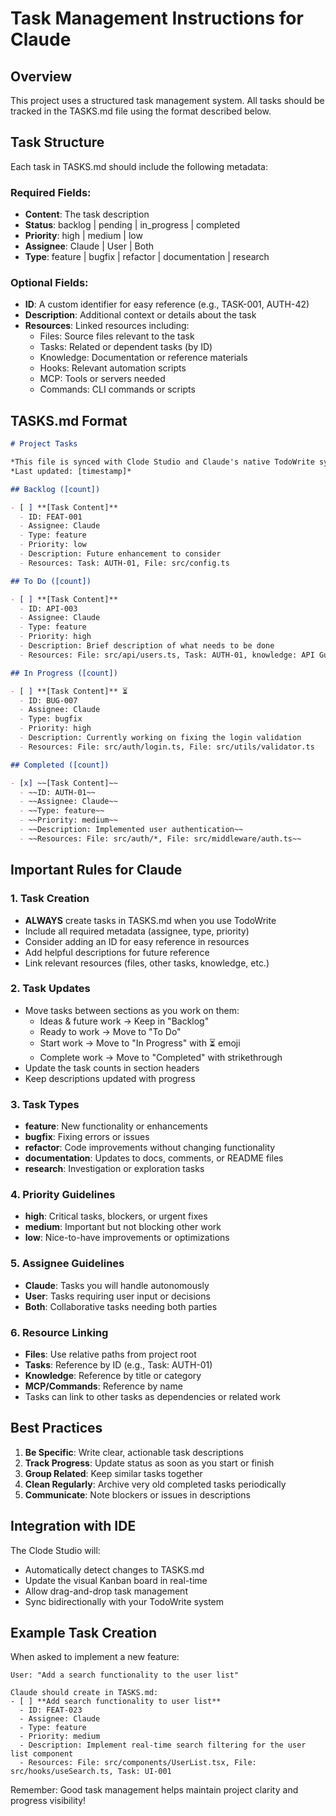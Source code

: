 # Task Management Instructions for Claude

## Overview
This project uses a structured task management system. All tasks should be tracked in the TASKS.md file using the format described below.

## Task Structure

Each task in TASKS.md should include the following metadata:

### Required Fields:
- **Content**: The task description
- **Status**: backlog | pending | in_progress | completed
- **Priority**: high | medium | low
- **Assignee**: Claude | User | Both
- **Type**: feature | bugfix | refactor | documentation | research

### Optional Fields:
- **ID**: A custom identifier for easy reference (e.g., TASK-001, AUTH-42)
- **Description**: Additional context or details about the task
- **Resources**: Linked resources including:
  - Files: Source files relevant to the task
  - Tasks: Related or dependent tasks (by ID)
  - Knowledge: Documentation or reference materials
  - Hooks: Relevant automation scripts
  - MCP: Tools or servers needed
  - Commands: CLI commands or scripts

## TASKS.md Format

```markdown
# Project Tasks

*This file is synced with Clode Studio and Claude's native TodoWrite system.*
*Last updated: [timestamp]*

## Backlog ([count])

- [ ] **[Task Content]**
  - ID: FEAT-001
  - Assignee: Claude
  - Type: feature
  - Priority: low
  - Description: Future enhancement to consider
  - Resources: Task: AUTH-01, File: src/config.ts

## To Do ([count])

- [ ] **[Task Content]**
  - ID: API-003
  - Assignee: Claude
  - Type: feature
  - Priority: high
  - Description: Brief description of what needs to be done
  - Resources: File: src/api/users.ts, Task: AUTH-01, knowledge: API Guidelines

## In Progress ([count])

- [ ] **[Task Content]** ⏳
  - ID: BUG-007
  - Assignee: Claude
  - Type: bugfix
  - Priority: high
  - Description: Currently working on fixing the login validation
  - Resources: File: src/auth/login.ts, File: src/utils/validator.ts

## Completed ([count])

- [x] ~~[Task Content]~~
  - ~~ID: AUTH-01~~
  - ~~Assignee: Claude~~
  - ~~Type: feature~~
  - ~~Priority: medium~~
  - ~~Description: Implemented user authentication~~
  - ~~Resources: File: src/auth/*, File: src/middleware/auth.ts~~
```

## Important Rules for Claude

### 1. Task Creation
- **ALWAYS** create tasks in TASKS.md when you use TodoWrite
- Include all required metadata (assignee, type, priority)
- Consider adding an ID for easy reference in resources
- Add helpful descriptions for future reference
- Link relevant resources (files, other tasks, knowledge, etc.)

### 2. Task Updates
- Move tasks between sections as you work on them:
  - Ideas & future work → Keep in "Backlog"
  - Ready to work → Move to "To Do"
  - Start work → Move to "In Progress" with ⏳ emoji
  - Complete work → Move to "Completed" with strikethrough
- Update the task counts in section headers
- Keep descriptions updated with progress

### 3. Task Types
- **feature**: New functionality or enhancements
- **bugfix**: Fixing errors or issues
- **refactor**: Code improvements without changing functionality
- **documentation**: Updates to docs, comments, or README files
- **research**: Investigation or exploration tasks

### 4. Priority Guidelines
- **high**: Critical tasks, blockers, or urgent fixes
- **medium**: Important but not blocking other work
- **low**: Nice-to-have improvements or optimizations

### 5. Assignee Guidelines
- **Claude**: Tasks you will handle autonomously
- **User**: Tasks requiring user input or decisions
- **Both**: Collaborative tasks needing both parties

### 6. Resource Linking
- **Files**: Use relative paths from project root
- **Tasks**: Reference by ID (e.g., Task: AUTH-01)
- **Knowledge**: Reference by title or category
- **MCP/Commands**: Reference by name
- Tasks can link to other tasks as dependencies or related work

## Best Practices

1. **Be Specific**: Write clear, actionable task descriptions
2. **Track Progress**: Update status as soon as you start or finish
3. **Group Related**: Keep similar tasks together
4. **Clean Regularly**: Archive very old completed tasks periodically
5. **Communicate**: Note blockers or issues in descriptions

## Integration with IDE

The Clode Studio will:
- Automatically detect changes to TASKS.md
- Update the visual Kanban board in real-time
- Allow drag-and-drop task management
- Sync bidirectionally with your TodoWrite system

## Example Task Creation

When asked to implement a new feature:
```
User: "Add a search functionality to the user list"

Claude should create in TASKS.md:
- [ ] **Add search functionality to user list**
  - ID: FEAT-023
  - Assignee: Claude
  - Type: feature
  - Priority: medium
  - Description: Implement real-time search filtering for the user list component
  - Resources: File: src/components/UserList.tsx, File: src/hooks/useSearch.ts, Task: UI-001
```

Remember: Good task management helps maintain project clarity and progress visibility!
